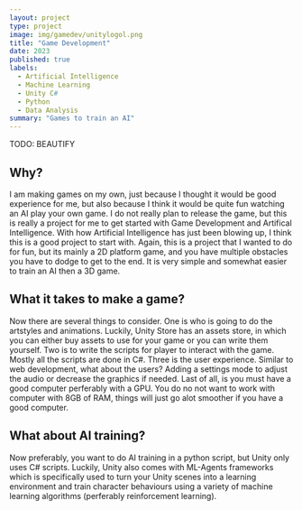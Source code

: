 ```yaml
---
layout: project
type: project
image: img/gamedev/unitylogol.png
title: "Game Development"
date: 2023
published: true
labels:
  - Artificial Intelligence
  - Machine Learning
  - Unity C#
  - Python
  - Data Analysis
summary: "Games to train an AI"
---
```

TODO: BEAUTIFY
## Why?

I am making games on my own, just because I thought it would be good experience for me, but also because I think it would be quite fun watching an AI play your own game. I do not really plan to release the game, but this is really a project for me to get started with Game Development and Artifical Intelligence. With how Artificial Intelligence has just been blowing up, I think this is a good project to start with. Again, this is a project that I wanted to do for fun, but its mainly a 2D platform game, and you have multiple obstacles you have to dodge to get to the end. It is very simple and somewhat easier to train an AI then a 3D game.

## What it takes to make a game?

Now there are several things to consider. One is who is going to do the artstyles and animations. Luckily, Unity Store has an assets store, in which you can either buy assets to use for your game or you can write them yourself. Two is to write the scripts for player to interact with the game. Mostly all the scripts are done in C#. Three is the user experience. Similar to web development, what about the users? Adding a settings mode to adjust the audio or decrease the graphics if needed. Last of all, is you must have a good computer perferably with a GPU. You do no not want to work with computer with 8GB of RAM, things will just go alot smoother if you have a good computer.

## What about AI training?

Now preferably, you want to do AI training in a python script, but Unity only uses C# scripts. Luckily, Unity also comes with ML-Agents frameworks which is specifically used to turn your Unity scenes into a learning environment and train character behaviours using a variety of machine learning algorithms (perferably reinforcement learning).

